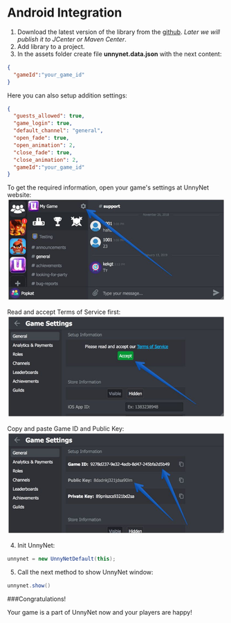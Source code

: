 # Android Integration


1) Download the latest version of the library from the [github](https://github.com/unnynet/unnynet-android/releases). *Later we will publish it to JCenter or Maven Center*.  
2) Add library to a project.  
3) In the assets folder create file **unnynet.data.json** with the next content:  

```json
{
  "gameId":"your_game_id"
}
```
        
Here you can also setup addition settings:
        
```json
{
  "guests_allowed": true,
  "game_login": true,
  "default_channel": "general",
  "open_fade": true,
  "open_animation": 2,
  "close_fade": true,
  "close_animation": 2,
  "gameId":"your_game_id"
}
```
            
To get the required information, open your game's settings at UnnyNet website:
![Screenshot](../img/game_id_1_.jpg)

Read and accept Terms of Service first:
![Screenshot](../img/game_id_2_.jpg)

Copy and paste Game ID and Public Key: 
![Screenshot](../img/game_id_3_.jpg)

4) Init UnnyNet:  

```java
unnynet = new UnnyNetDefault(this);
```

5) Call the next method to show UnnyNet window:

```java
unnynet.show()
```


###Congratulations!

Your game is a part of UnnyNet now and your players are happy!
